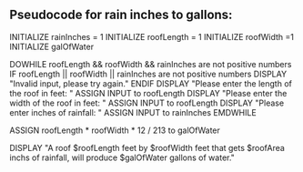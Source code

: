 
## Pseudocode for rain inches to gallons:

INITIALIZE rainInches = 1
INITIALIZE roofLength = 1
INITIALIZE roofWidth =1
INITIALIZE galOfWater

DOWHILE roofLength && roofWidth && rainInches are not positive numbers
    IF roofLength || roofWidth || rainInches are not positive numbers
        DISPLAY "Invalid input, please try again."
    ENDIF
    DISPLAY "Please enter the length of the roof in feet: "
    ASSIGN INPUT to roofLength 
    DISPLAY "Please enter the width of the roof in feet: "
    ASSIGN INPUT to roofLength 
    DISPLAY "Please enter inches of rainfall: "
    ASSIGN INPUT to rainInches 
EMDWHILE

ASSIGN roofLength * roofWidth * 12 / 213 to galOfWater 

DISPLAY "A roof $roofLength feet by $roofWidth feet that gets $roofArea inchs of rainfall, will produce $galOfWater gallons of water."



